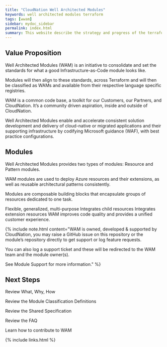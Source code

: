 ```yaml
---
title: "CloudNation Well Architected Modules"
keywords: well architected modules terraform 
tags: [wwam]
sidebar: mydoc_sidebar
permalink: index.html
summary: This website describe the strategy and progress of the terraform module development for Microsoft Azure.
---
```


## Value Proposition

Well Architected Modules (WAM) is an initiative to consolidate and set the standards for what a good Infrastructure-as-Code module looks like.

Modules will then align to these standards, across Terraform and will then be classified as WAMs and available from their respective language specific registries.

WAM is a common code base, a toolkit for our Customers, our Partners, and CloudNation. It’s a community driven aspiration, inside and outside of CloudNation.

Well Architected Modules enable and accelerate consistent solution development and delivery of cloud-native or migrated applications and their supporting infrastructure by codifying Microsoft guidance (WAF), with best practice configurations.

## Modules

Well Architected Modules provides two types of modules: Resource and Pattern modules.

WAM modules are used to deploy Azure resources and their extensions, as well as reusable architectural patterns consistently.

Modules are composable building blocks that encapsulate groups of resources dedicated to one task.

Flexible, generalized, multi-purpose
Integrates child resources
Integrates extension resources
WAM improves code quality and provides a unified customer experience.

{% include note.html content="WAM is owned, developed & supported by CloudNation, you may raise a GitHub issue on this repository or the module’s repository directly to get support or log feature requests.

You can also log a support ticket and these will be redirected to the WAM team and the module owner(s).

See Module Support for more information." %}

## Next Steps


Review What, Why, How

Review the Module Classification Definitions

Review the Shared Specification

Review the FAQ

Learn how to contribute to WAM

{% include links.html %}
